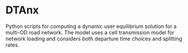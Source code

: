 # DTAnx
Python scripts for computing a dynamic user equilibrium solution for a multi-OD road network. The model uses a cell transmission model for network loading and considers both departure time choices and splitting rates.
